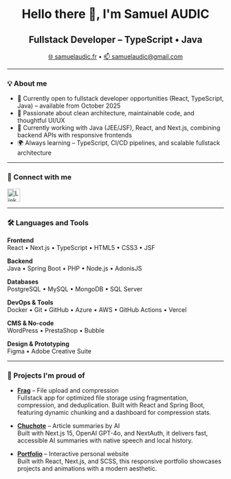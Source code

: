 <h1 align="center">Hello there 👋, I'm Samuel AUDIC</h1>
<h2 align="center">Fullstack Developer – TypeScript • Java</h2>

<p align="center">
  <a href="https://samuelaudic.fr/" target="_blank">🌐 samuelaudic.fr</a> •
  <a href="mailto:samuelaudic@gmail.com">📫 samuelaudic@gmail.com</a>
</p>

---

### 💡 About me

- 💼 Currently open to fullstack developer opportunities (React, TypeScript, Java) – available from October 2025  
- 🚀 Passionate about clean architecture, maintainable code, and thoughtful UI/UX  
- 🧠 Currently working with Java (JEE/JSF), React, and Next.js, combining backend APIs with responsive frontends 
- 🌍 Always learning – TypeScript, CI/CD pipelines, and scalable fullstack architecture

---

### 🤝 Connect with me

<p>
  <a href="https://www.linkedin.com/in/samuelaudic/" target="_blank">
    <img src="https://raw.githubusercontent.com/rahuldkjain/github-profile-readme-generator/master/src/images/icons/Social/linked-in-alt.svg" alt="LinkedIn" width="30" height="30"/>
  </a>
</p>

---

### 🛠️ Languages and Tools

**Frontend**  
React • Next.js • TypeScript • HTML5 • CSS3 • JSF

**Backend**  
Java • Spring Boot • PHP • Node.js • AdonisJS

**Databases**  
PostgreSQL • MySQL • MongoDB • SQL Server

**DevOps & Tools**  
Docker • Git • GitHub • Azure • AWS • GitHub Actions • Vercel

**CMS & No-code**  
WordPress • PrestaShop • Bubble

**Design & Prototyping**  
Figma • Adobe Creative Suite

---

### 🚀 Projects I'm proud of

- [**Frag**](https://www.samuelaudic.fr/projects/frag) – File upload and compression<br />
  Fullstack app for optimized file storage using fragmentation, compression, and deduplication. Built with React and Spring Boot, featuring dynamic chunking and a dashboard for compression stats.

- [**Chuchote**](https://chuchote.vercel.app) – Article summaries by AI<br />
  Built with Next.js 15, OpenAI GPT-4o, and NextAuth, it delivers fast, accessible AI summaries with native speech and local history.

- [**Portfolio**](https://samuelaudic.fr) – Interactive personal website  
  Built with React, Next.js, and SCSS, this responsive portfolio showcases projects and animations with a modern aesthetic.

